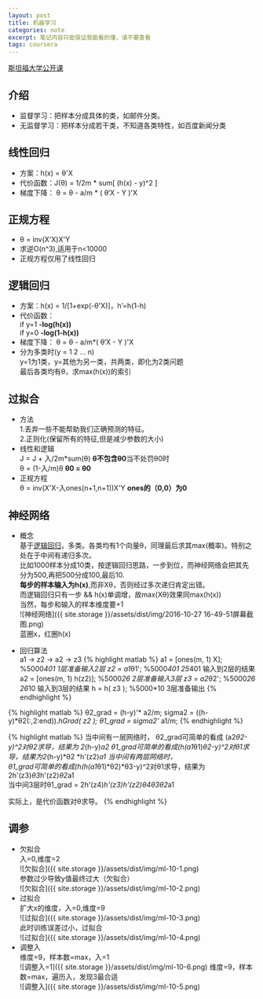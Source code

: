 ```yaml
---
layout: post
title: 机器学习
categories: note
excerpt: 笔记内容只能保证我能看的懂，请不要查看
tags: coursera
---
```


[斯坦福大学公开课](//coursera.org/learn/machine-learning)  



## 介绍

- 监督学习：把样本分成具体的类，如邮件分类。
- 无监督学习：把样本分成若干类，不知道各类特性，如百度新闻分类  

## 线性回归
- 方案：h(x) = θ'X
- 代价函数：J(θ) = 1/2m * sum[ (h(x) - y)^2 ]
- 梯度下降： θ = θ - a/m * ( θ‘X - Y )'X

## 正规方程
- θ = inv(X'X)X'Y
- 求逆O(n^3),适用于n<10000
- 正规方程仅用了线性回归

## 逻辑回归  
- 方案：h(x) = 1/[1+exp(-θ'X)]，h’=h(1-h)
- 代价函数：  
  if y=1 	**-log(h(x))**    
  if y=0	 **-log(1-h(x))**
- 梯度下降： θ = θ - a/m*( θ‘X - Y )'X
- 分为多类时(y = 1 2 ... n)  
  y=1为1类，y=其他为另一类，共两类，即化为2类问题  
  最后各类均有θ，求max(h(x))的索引  

## 过拟合  
- 方法  
	1.丢弃一些不能帮助我们正确预测的特征。  
	2.正则化(保留所有的特征,但是减少参数的大小)  
-  线性和逻辑  
  J = J + 入/2m*sum(θ) **θ不包含θ0**当不处罚θ0时  
  θ = (1-入/m)θ
  **θ0 = θ0**    
- 正规方程  
  θ = inv(X'X-入ones(n+1,n+1))X'Y **ones的（0,0）为0**  

## 神经网络
- 概念  
  基于[逻辑回归](./#逻辑回归)，多类。各类均有1个向量θ，同理最后求其max(概率)。特别之处在于中间有递归多次。  
  比如1000样本分成10类，按逻辑回归思路，一步到位，而神经网络会把其先分为500,再把500分成100,最后10.  
  **每步的样本输入为h(x)**,而非Xθ，否则经过多次递归肯定出错。  
  而逻辑回归只有一步 && h(x)单调增，故max(Xθ)效果同max(h(x))  
  当然，每步和输入的样本维度要+1  
  ![神经网络]({{ site.storage }}/assets/dist/img/2016-10-27 16-49-51屏幕截图.png)  
  蓝圈x，红圈h(x)  

- 回归算法  
a1 -> z2 -> a2 -> z3
{% highlight matlab %}
a1 = [ones(m, 1) X]; %5000*401 1层准备输入2层
z2 = a1*θ1'; %5000*401 25*401   输入到2层的结果
a2 = [ones(m, 1) h(z2)]; %5000*26 2层准备输入3层
z3 = a2*θ2'; %5000*26 26*10  输入到3层的结果
h  = h( z3 ); %5000*10  3层准备输出
{% endhighlight %}

{% highlight matlab %}
θ2_grad =  (h-y)'* a2/m;
sigma2 = ((h-y)*θ2(:,2:end)).*hGrad( z2 );
θ1_grad = sigma2'* a1/m;
{% endhighlight %}

{% highlight matlab %}
当中间有一层网络时，
θ2_grad可简单的看成 (a2*θ2-y)^2对θ2求导，结果为 2*(h-y)*a2
θ1_grad可简单的看成(h(a1*θ1)*θ2-y)^2对θ1求导，结果为2*(h-y)*θ2 *h'(z2)*a1
当中间有两层网络时，  
θ1_grad可简单的看成(h(h(a1*θ1)*θ2)*θ3-y)^2对θ1求导，结果为2h'(z3)*θ3*h'(z2)*θ2*a1  
当中间3层时θ1_grad = 2h'(z4)*h'(z3)*h'(z2)*θ4*θ3*θ2*a1   

实际上，是代价函数对θ求导。
{% endhighlight %}

## 调参  

- 欠拟合  
入=0,维度=2  
![欠拟合]({{ site.storage }}/assets/dist/img/ml-10-1.png)  
参数过少导致y值最终过大（欠拟合）  
![欠拟合]({{ site.storage }}/assets/dist/img/ml-10-2.png)  
- 过拟合  
扩大x的维度，入=0,维度=9  
![过拟合]({{ site.storage }}/assets/dist/img/ml-10-3.png)  
此时训练误差过小，过拟合  
![过拟合]({{ site.storage }}/assets/dist/img/ml-10-4.png)  
- 调整入  
维度=9，样本数=max，入=1  
![调整入=1]({{ site.storage }}/assets/dist/img/ml-10-6.png)
维度=9，样本数=max，遍历入，发现3最合适  
![调整入]({{ site.storage }}/assets/dist/img/ml-10-5.png)   
